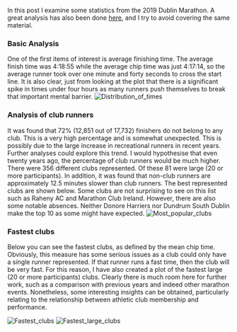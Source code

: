 In this post I examine some statistics from the 2019 Dublin Marathon. A great analysis has also been done [here](https://medium.com/running-with-data/a-data-analysis-of-the-dublin-marathon-48138724973e), and I try to avoid covering the same material. 
### Basic Analysis
One of the first items of interest is average finishing time. The average finish time was 4:18:55 while the average chip time was just 4:17:14, so the average runner took over one minute and forty seconds to cross the start line. 
It is also clear, just from looking at the plot that there is a significant spike in times under four hours as many runners push themselves to break that important mental barrier. 
![Distribution_of_times](https://user-images.githubusercontent.com/40857048/86293776-36d72700-bbeb-11ea-8d18-f76838c0d8e5.jpg)

### Analysis of club runners
It was found that 72% (12,851 out of 17,732) finishers do not belong to any club. This is a very high percentage and is somewhat unexpected. This is possibly due to the large increase in recreational runners in recent years. Further analyses could explore this trend. I would hypothesise that even twenty years ago, the percentage of club runners would be much higher. 
There were 356 different clubs represented. Of these 81 were large (20 or more participants). In addition, it was found that non-club runners are approximately 12.5 minutes slower than club runners. 
The best represented clubs are shown below. Some clubs are not surprising to see on this list such as Raheny AC and Marathon Club Ireland. However, there are also some notable absences. Neither Donore Harriers nor Dundrum South Dublin make the top 10 as some might have expected. 
![Most_popular_clubs](https://user-images.githubusercontent.com/40857048/86293787-39d21780-bbeb-11ea-9bc5-d09278275f7b.jpg)

### Fastest clubs
Below you can see the fastest clubs, as defined by the mean chip time. Obviously, this measure has some serious issues as a club could only have a single runner represented. If that runner runs a fast time, then the club will be very fast. For this reason, I have also created a plot of the fastest large (20 or more participants) clubs. 
Clearly there is much room here for further work, such as a comparison with previous years and indeed other marathon events. Nonetheless, some interesting insights can be obtained, particularly relating to the relationship between athletic club membership and performance. 

![Fastest_clubs](https://user-images.githubusercontent.com/40857048/86293551-bc0e0c00-bbea-11ea-8c10-80e38caab3ab.jpg)
![Fastest_large_clubs](https://user-images.githubusercontent.com/40857048/86293784-38a0ea80-bbeb-11ea-8d09-640a269a9220.jpg)

